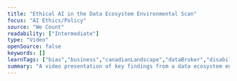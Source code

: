 ```yaml
---
title: "Ethical AI in the Data Ecosystem Environmental Scan"
focus: "AI Ethics/Policy"
source: "We Count"
readability: ["Intermediate"]
type: "Video"
openSource: false
keywords: []
learnTags: ["bias","business","canadianLandscape","dataBroker","disability","education","ethics","fairness","inclusivePractice","machineLearning"]
summary: "A video presentation of key findings from a data ecosystem environmental scan conducted by the We Count team. The scan covers three areas: post-secondary education, data service providers and AI Firms.  "
---
```

